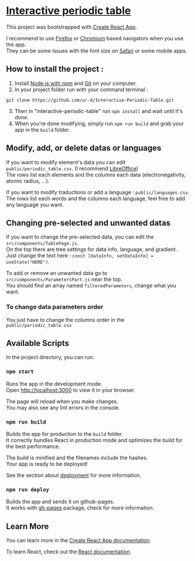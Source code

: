 # [Interactive periodic table](https://tpe.uri.place/)

This project was bootstrapped with [Create React App](https://github.com/facebook/create-react-app).

I recommend to use [Firefox](https://www.mozilla.org/) or [Chromium](https://www.chromium.org/chromium-projects/) based navigators when you use the app.\
They can be some issues with the font size on [Safari](https://www.apple.com/safari/) or some mobile apps.

## How to install the project :

1. Install [Node.js with npm](https://nodejs.org/en/download/) and [Git](https://git-scm.com/downloads) on your computer.
2. In your project folder run with your command terminal :
```
git clone https://github.com/ur-d/Interactive-Periodic-Table.git
```
3. Then in "interactive-periodic-table" run ```npm install```
and wait until it's done.
4. When you're done modifying, simply run ```npm run build``` and grab your app in the `build` folder.


## Modify, add, or delete datas or languages

If you want to modify element's data you can edit `public/periodic_table.csv`. (I recommend [LibreOffice](https://www.libreoffice.org/))\
The rows list each elements and the columns each data (electronegativity, atomic radius, ...).

If you want to modify traductions or add a language : `public/languages.csv`.\
The rows list each words and the columns each language, feel free to add any language you want.

## Changing pre-selected and unwanted datas

If you want to change the pre-selected data, you can edit the `src/components/TablePage.js`.\
On the top there are tree settings for data info, language, and gradient.\
Just change the text here : `const [dataInfo, setDataInfo] = useState("HERE")`.

To add or remove an unwanted data go to `src/components/ParametersPart.js` near the top.\
You should find an array named `filteredParameters`, change what you want.

### To change data parameters order

You just have to change the columns order in the `public/periodic_table.csv`


## Available Scripts

In the project directory, you can run:

### `npm start`

Runs the app in the development mode.\
Open [http://localhost:3000](http://localhost:3000) to view it in your browser.

The page will reload when you make changes.\
You may also see any lint errors in the console.


### `npm run build`

Builds the app for production to the `build` folder.\
It correctly bundles React in production mode and optimizes the build for the best performance.

The build is minified and the filenames include the hashes.\
Your app is ready to be deployed!

See the section about [deployment](https://facebook.github.io/create-react-app/docs/deployment) for more information.


### `npm run deploy`

Builds the app and sends it on github-pages.\
It works with [gh-pages](https://www.npmjs.com/package/gh-pages) package, check for more information.

## Learn More

You can learn more in the [Create React App documentation](https://facebook.github.io/create-react-app/docs/getting-started).

To learn React, check out the [React documentation](https://reactjs.org/).

